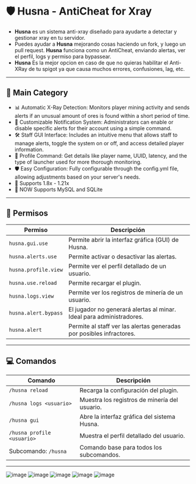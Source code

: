 # 🛡️ Husna - AntiCheat for Xray

* **Husna** es un sistema anti-xray diseñado para ayudarte a detectar y gestionar xray en tu servidor.
* Puedes ayudar a **Husna** mejorando cosas haciendo un fork, y luego un pull request. **Husna** funciona como un AntiCheat, enviando alertas, ver el perfil, logs y permiso para bypassear.
* **Husna** Es la mejor opcion en caso de que no quieras habilitar el Anti-XRay de tu spigot ya que causa muchos errores, confusiones, lag, etc.

---

## 🍁 Main Category
* 📊 Automatic X-Ray Detection: Monitors player mining activity and sends alerts if an unusual amount of ores is found within a short period of time.
* 🔔 Customizable Notification System: Administrators can enable or disable specific alerts for their account using a simple command.
* 🛠️ Staff GUI Interface: Includes an intuitive menu that allows staff to manage alerts, toggle the system on or off, and access detailed player information.
* 🌠 Profile Command: Get details like player name, UUID, latency, and the type of launcher used for more thorough monitoring.
* 🛡️ Easy Configuration: Fully configurable through the config.yml file, allowing adjustments based on your server's needs.
* 🌊 Supports 1.8x - 1.21x
* 📣 NOW Supports MySQL and SQLite

---

## 📜 Permisos

| Permiso              | Descripción                                                          |
| -------------------- | -------------------------------------------------------------------- |
| `husna.gui.use`      | Permite abrir la interfaz gráfica (GUI) de Husna.                    |
| `husna.alerts.use`   | Permite activar o desactivar las alertas.                            |
| `husna.profile.view` | Permite ver el perfil detallado de un usuario.                       |
| `husna.use.reload`   | Permite recargar el plugin.                                          |
| `husna.logs.view`    | Permite ver los registros de minería de un usuario.                  |
| `husna.alert.bypass` | El jugador no generará alertas al minar. Ideal para administradores. |
| `husna.alert`        | Permite al staff ver las alertas generadas por posibles infractores. |

---

## 💻 Comandos

| Comando                    | Descripción                                   |
| -------------------------- | --------------------------------------------- |
| `/husna reload`            | Recarga la configuración del plugin.          |
| `/husna logs <usuario>`    | Muestra los registros de minería del usuario. |
| `/husna gui`               | Abre la interfaz gráfica del sistema Husna.   |
| `/husna profile <usuario>` | Muestra el perfil detallado del usuario.      |
| Subcomando: `/husna`       | Comando base para todos los subcomandos.      |

---

![image](https://github.com/user-attachments/assets/29f4d015-769a-4bfe-a549-98a214839675)
![image](https://github.com/user-attachments/assets/ac8c597a-8e0b-43d3-aac7-dae76245b933)
![image](https://github.com/user-attachments/assets/ddeda7b8-155f-4d8f-994e-f626ff884f27)
![image](https://github.com/user-attachments/assets/130fd7e9-1c53-4cfc-8f7c-8af36db0a476)
![image](https://github.com/user-attachments/assets/fd5a930b-2b3a-4ba9-80f8-1dd508417ab8)





